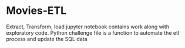 # Movies-ETL

Extract, Transform, load
jupyter notebook contains work along with exploratory code. 
Python challenge file is a function to automate the etl process and update the SQL data

